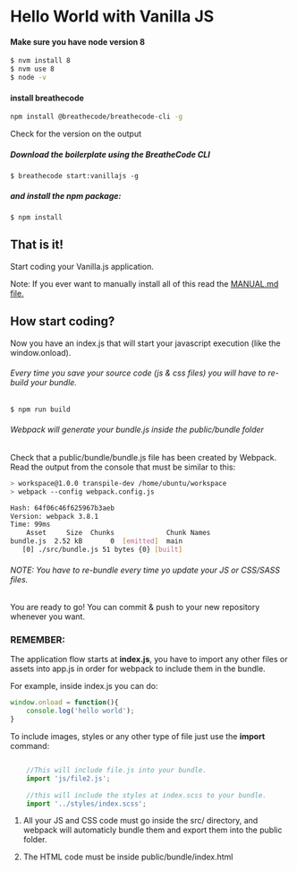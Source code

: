 # Hello World with Vanilla JS

#### Make sure you have node version 8
```sh
$ nvm install 8
$ nvm use 8
$ node -v
```

#### install breathecode
```sh
npm install @breathecode/breathecode-cli -g
```

Check for the version on the output

##### Download the boilerplate using the BreatheCode CLI
```
$ breathecode start:vanillajs -g
```
##### and install the npm package:
```
$ npm install
```

## That is it! 

Start coding your Vanilla.js application.

Note: If you ever want to manually install all of this read the [MANUAL.md file.](/MANUAL.md)

## How start coding?

Now you have an index.js that will start your javascript execution (like the window.onload).

###### Every time you save your source code (js & css files) you will have to re-build your bundle.

```sh
$ npm run build
```

###### Webpack will generate your bundle.js inside the public/bundle folder

Check that a public/bundle/bundle.js file has been created by Webpack. Read the output from the console that must be similar to this:

```sh
> workspace@1.0.0 transpile-dev /home/ubuntu/workspace
> webpack --config webpack.config.js

Hash: 64f06c46f625967b3aeb
Version: webpack 3.8.1
Time: 99ms
    Asset     Size  Chunks             Chunk Names
bundle.js  2.52 kB       0  [emitted]  main
   [0] ./src/bundle.js 51 bytes {0} [built]
```

###### NOTE: You have to re-bundle every time yo update your JS or CSS/SASS files.

You are ready to go! You can commit & push to your new repository whenever you want.

### REMEMBER:

The application flow starts at **index.js**, you have to import any other files or assets into app.js in order for webpack to include them in the bundle.

For example, inside index.js you can do:

```js
window.onload = function(){
    console.log('hello world');
}
```

To include images, styles or any other type of file just use the **import** command:

```js

    //This will include file.js into your bundle.
    import 'js/file2.js';
    
    //this will include the styles at index.scss to your bundle.
    import '../styles/index.scss';

```

1. All your JS and CSS code must go inside the src/ directory, and webpack will automaticly bundle them and export them into the public folder.

2. The HTML code must be inside public/bundle/index.html
